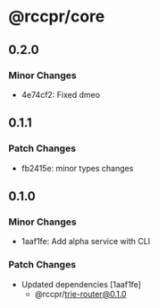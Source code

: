 # @rccpr/core

## 0.2.0

### Minor Changes

- 4e74cf2: Fixed dmeo

## 0.1.1

### Patch Changes

- fb2415e: minor types changes

## 0.1.0

### Minor Changes

- 1aaf1fe: Add alpha service with CLI

### Patch Changes

- Updated dependencies [1aaf1fe]
  - @rccpr/trie-router@0.1.0
